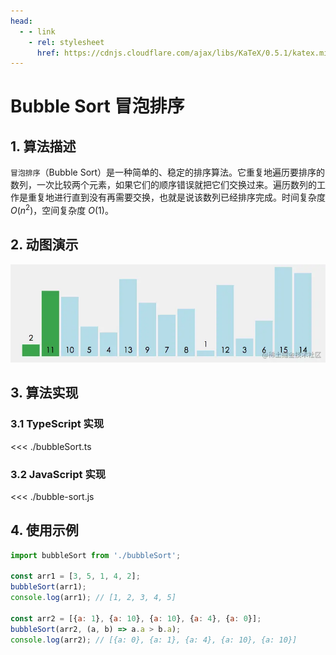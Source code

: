 ```yaml
---
head:
  - - link
    - rel: stylesheet
      href: https://cdnjs.cloudflare.com/ajax/libs/KaTeX/0.5.1/katex.min.css
---
```

# Bubble Sort 冒泡排序

## 1. 算法描述

`冒泡排序`（Bubble Sort）是一种简单的、稳定的排序算法。它重复地遍历要排序的数列，一次比较两个元素，如果它们的顺序错误就把它们交换过来。遍历数列的工作是重复地进行直到没有再需要交换，也就是说该数列已经排序完成。时间复杂度 $O(n^2)$，空间复杂度 $O(1)$。

## 2. 动图演示

![bubble.gif](./bubblesort.webp)

## 3. 算法实现

### 3.1 TypeScript 实现

<<< ./bubbleSort.ts

### 3.2 JavaScript 实现

<<< ./bubble-sort.js

## 4. 使用示例

``` js
import bubbleSort from './bubbleSort';

const arr1 = [3, 5, 1, 4, 2];
bubbleSort(arr1);
console.log(arr1); // [1, 2, 3, 4, 5]

const arr2 = [{a: 1}, {a: 10}, {a: 10}, {a: 4}, {a: 0}];
bubbleSort(arr2, (a, b) => a.a > b.a);
console.log(arr2); // [{a: 0}, {a: 1}, {a: 4}, {a: 10}, {a: 10}]
```
